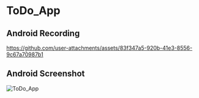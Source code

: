 # ToDo_App

## Android Recording 


https://github.com/user-attachments/assets/83f347a5-920b-41e3-8556-9c67a70987b1

## Android Screenshot
![ToDo_App](https://github.com/user-attachments/assets/6d4c66f5-fced-47a6-8485-d5f07a3e0989)
